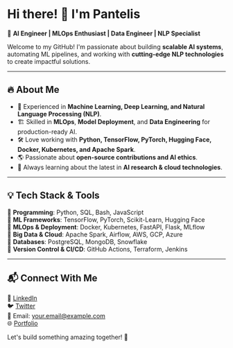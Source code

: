 # Hi there! 👋 I'm Pantelis

🚀 **AI Engineer | MLOps Enthusiast | Data Engineer | NLP Specialist**

Welcome to my GitHub! I'm passionate about building **scalable AI systems**, automating ML pipelines, and working with **cutting-edge NLP technologies** to create impactful solutions.

---

## 🔥 About Me

- 🧠 Experienced in **Machine Learning, Deep Learning, and Natural Language Processing (NLP)**.
- 🏗️ Skilled in **MLOps**, **Model Deployment**, and **Data Engineering** for production-ready AI.
- 🛠️ Love working with **Python, TensorFlow, PyTorch, Hugging Face, Docker, Kubernetes, and Apache Spark**.
- 🌎 Passionate about **open-source contributions and AI ethics**.
- 📖 Always learning about the latest in **AI research & cloud technologies**.

---

## 💡 Tech Stack & Tools

🔹 **Programming**: Python, SQL, Bash, JavaScript  
🔹 **ML Frameworks**: TensorFlow, PyTorch, Scikit-Learn, Hugging Face  
🔹 **MLOps & Deployment**: Docker, Kubernetes, FastAPI, Flask, MLflow  
🔹 **Big Data & Cloud**: Apache Spark, Airflow, AWS, GCP, Azure  
🔹 **Databases**: PostgreSQL, MongoDB, Snowflake  
🔹 **Version Control & CI/CD**: GitHub Actions, Terraform, Jenkins  

---

## 📬 Connect With Me

💼 [LinkedIn](https://www.linkedin.com/in/yourname)  
🐦 [Twitter](https://twitter.com/yourhandle)  
📧 Email: your.email@example.com  
🌐 [Portfolio](https://yourportfolio.com)  

Let's build something amazing together! 🚀
